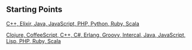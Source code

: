 ## Starting Points

[C++, Elixir, Java, JavaScript, PHP, Python, Ruby, Scala](https://github.com/swkBerlin/kata-bootstraps)


[Clojure, CoffeeScript, C++, C#, Erlang, Groovy, Intercal, Java, JavaScript, Lisp, PHP, Ruby, Scala](https://github.com/coreyhaines/coderetreat/tree/master/starting_points)


